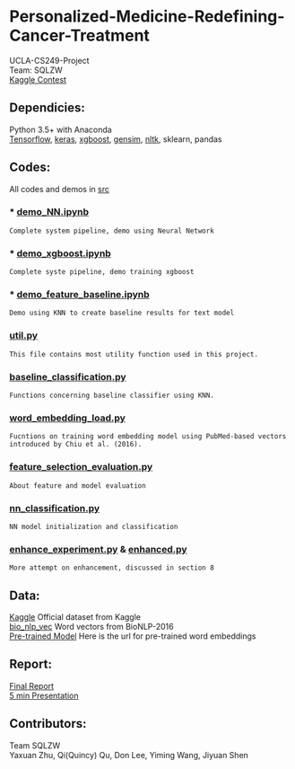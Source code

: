 # Personalized-Medicine-Redefining-Cancer-Treatment
UCLA-CS249-Project  
Team: SQLZW  
[Kaggle Contest](https://www.kaggle.com/c/msk-redefining-cancer-treatment)  

## Dependicies:
Python 3.5+ with Anaconda  
[Tensorflow](https://www.tensorflow.org), [keras](https://keras.io), [xgboost](http://xgboost.readthedocs.io/en/latest/), [gensim](https://radimrehurek.com/gensim/models/word2vec.html), [nltk](http://www.nltk.org), sklearn, pandas

## Codes:
All codes and demos in [src](./src/)

### * [demo_NN.ipynb](./src/demo_NN.ipynb)
```
Complete system pipeline, demo using Neural Network 
```
### * [demo_xgboost.ipynb](./src/demo_xgboost.ipynb)
```
Complete syste pipeline, demo training xgboost
```
### * [demo_feature_baseline.ipynb](./src/demo_feature_baseline.ipynb)
```
Demo using KNN to create baseline results for text model
```
### [util.py](./src/util.py)
```
This file contains most utility function used in this project.
```
### [baseline_classification.py](./src/baseline_classification.py)
```
Functions concerning baseline classifier using KNN.
```
### [word_embedding_load.py](./src/word_embedding_load.py)
```
Fucntions on training word embedding model using PubMed-based vectors introduced by Chiu et al. (2016).
```
### [feature_selection_evaluation.py](./src/feature_selection_evaluation.py)
```
About feature and model evaluation
```

### [nn_classification.py](./src/nn_classification.py)
```
NN model initialization and classification
```
### [enhance_experiment.py](./src/enhance_experiment.py) & [enhanced.py](./src/enhanced.py)
```
More attempt on enhancement, discussed in section 8
```

## Data:
[Kaggle](https://www.kaggle.com/c/msk-redefining-cancer-treatment/data) Official dataset from Kaggle  
[bio_nlp_vec](https://github.com/cambridgeltl/BioNLP-2016) Word vectors from BioNLP-2016  
[Pre-trained Model](https://drive.google.com/drive/folders/1703i996nsfiDldvK8_aTT1G2nX4i1Qnu?usp=sharing) Here is the url for pre-trained word embeddings

## Report:
[Final Report](./CS249_final_report_SQLZW.pdf)  
[5 min Presentation](./term_project_presentation.pptx)

## Contributors:
Team SQLZW  
Yaxuan Zhu, Qi(Quincy) Qu, Don Lee, Yiming Wang, Jiyuan Shen
